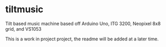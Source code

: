 tiltmusic
=========

Tilt based music machine based off Arduino Uno, ITG 3200, Neopixel 8x8 grid, and VS1053

This is a work in project project, the readme will be added at a later time.

